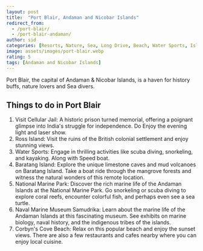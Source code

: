 ```yaml
---
layout: post
title:  "Port Blair, Andaman and Nicobar Islands"
redirect_from:
  - /port-blair/
  - /port-blair-andaman/
author: sid
categories: [Resorts, Nature, Sea, Long Drive, Beach, Water Sports, Island, Coral]
image: assets/images/port-blair.webp
rating: 5
tags: [Andaman and Nicobar Islands]
---
```

Port Blair, the capital of Andaman & Nicobar Islands, is a haven for history buffs, nature lovers and Sea divers.

<h2>Things to do in Port Blair</h2>

1. Visit Cellular Jail: A historic prison turned memorial, offering a poignant glimpse into India's struggle for independence. Do Enjoy the evening light and laser show.
2. Ross Island: Visit the ruins of the British colonial settlement and enjoy stunning views.
3. Water Sports: Engage in thrilling activities like scuba diving, snorkeling, and kayaking. Along with Speed boat.
4. Baratang Island: Explore the unique limestone caves and mud volcanoes on Baratang Island. Take a boat ride through the mangrove forests and witness the natural wonders of this remote location.
5. National Marine Park: Discover the rich marine life of the Andaman Islands at the National Marine Park. Go snorkeling or scuba diving to explore coral reefs, encounter colorful fish, and perhaps even see a sea turtle.
6. Naval Marine Museum Samudrika: Learn about the marine life of the Andaman Islands at this fascinating museum. See exhibits on marine biology, naval history, and the indigenous tribes of the islands.
7. Corbyn's Cove Beach: Relax on this popular beach and enjoy the sunset views. There are also a few restaurants and cafes nearby where you can enjoy local cuisine.


<div class="pa-carousel-widget" style="width:100%; height:480px; display:none;"
  data-link="https://www.tripadvisor.in/Attraction_Review-g297584-d15810667-Reviews-Andaman_Ocean_Tourism-Port_Blair_South_Andaman_Island_Andaman_and_Nicobar_Island.html"
  data-title="Port Blair, Andaman and Nicobar Islands"
  data-description="Resorts, Nature, Sea, Long Drive, Beach, Water Sports, Island, Coral"
  data-delay="3">
  <object data="https://lh3.googleusercontent.com/pw/AP1GczMnogiQT5AtLzDI5eokINQu-QrgqfjssreXRjEjhmcfRpGW5tBTt182IoOjH9Z8mIgQ8Be5y1HjjS9BoE8VPxrcUJRtm6iTZrrDic-IqBO7HVbHq62y=w960-rw-h720"></object>
  <object data="https://lh3.googleusercontent.com/pw/AP1GczOnkP1eBJNt2-EACdVnTfYA-RvZDLks8p74VNZfx7-gHcrecHJ2vEPoLl3vthHBk_ji_gC27bMsQCbtHnG-n-8EqiANtLy2FyC_WbqVpubf9OcMuwWF=w960-rw-h720"></object>
  <object data="https://lh3.googleusercontent.com/pw/AP1GczN4qrGdEzUmUgZ8SbvRIWRZVpgb0eUKhnnR0PjMSaPrrWrQ4V7hvyi1kEqx1N4YNbEoxaiRtp5X00n9kxPNk_LqyLzATamL76PSOJX_1rG3YPEsp795=w960-rw-h720"></object>
  <object data="https://lh3.googleusercontent.com/pw/AP1GczMUzKLiKunjRHh2ZpCt4C49m1qEoUDrQJJ1qIxvnGJKhzwt7hMESzNq15MlQ_w-QAEWyBANF47qxnpcux2w8XZv8aWruc0Yr_QtYkrTI_cWx8iBkpPI=w960-rw-h720"></object>
  <object data="https://lh3.googleusercontent.com/pw/AP1GczOcT2LHRlSZuXXmYwM52Yb1LD2HCytyaub4jHoqQrRhac_FdaPAeodfFE1g8-53osYGjGszl_DEsPLJX_35eUxle_Yq2Lc3bEq9Zp5Xes1O38kFv4SI=w960-rw-h720"></object>
  <object data="https://lh3.googleusercontent.com/pw/AP1GczMlHDNMedNAVdvidMMIdUDadvIx3NQqLNQKe78c33Pib1SQu1Bn9bLa3R96YVQmx_i-ZJbcnbOBkSCPygEEYVWfcbpg-aS1uexy7CwJwn-PngbGMOii=w960-rw-h720"></object>
  <object data="https://lh3.googleusercontent.com/pw/AP1GczMq-EyNcc237_WleDmwhLO2yvv1gTKoIWmg8OO_Py4RP0mxuvHeQmHyWud228MPPwM3T5Y96f1LmqxFWVNrwIoULhYLb4by_QsyP14a379qlvNNUEfy=w960-rw-h720"></object>
  <object data="https://lh3.googleusercontent.com/pw/AP1GczMIIOL7oBVkjS2RmXHyP91inOhPWY_ybgCg_wR_-PYYBLHFX1j3K8VuSpBnz-ys-eOEej4I5y-pgF2ZdmzstLyLMGztteJFG9W9T9_po3T9f4JUx5on=w960-rw-h720"></object>
  <object data="https://lh3.googleusercontent.com/pw/AP1GczMiKYtlEoORnSfbWU_OfUgBtzo7cLbCchR-1hPlKIgr9RT4swrIRDDOZhSSu2_BHfyzSus6KsHb9fJVDzFLZ9u5ifPPiGyzx_uaOW_v5D3iJTJDKELr=w960-rw-h720"></object>
  <object data="https://lh3.googleusercontent.com/pw/AP1GczON36WWjf82iE8ziosH1ftaWy8f-iICUQVojN8wTYS99Vo64RQ5x8o8sQyYj5vXl79iNATLbqRpJ50O1Vc09zQyfkBLJQ0OES78nt62vX23oGypKWJc=w960-rw-h720"></object>
  <object data="https://lh3.googleusercontent.com/pw/AP1GczNaNfc4wTfPiEnjlETJ4m6hrwu73dsA_Pxy8VyPSS1iJgflhoE-jjZLl3dC7hSENe6be0dJK1KlCPRB3xkAjWLTccF2vHBLrz_OqTGNN4FicP_wfNbZ=w960-rw-h720"></object>
  <object data="https://lh3.googleusercontent.com/pw/AP1GczMF2lzA_NI1R1r43_oKEi-KijphngnFPkN_UG9RHxaIX4mYFStl_L933ivgdUqi-apoTQd3JrkAGnaXS4hw42lLKn8BT3MYgCSeUMVP6eEvMFcBKCfb=w960-rw-h720"></object>
  <object data="https://lh3.googleusercontent.com/pw/AP1GczMg1q5B1iQNwHCi9nMtuLDx61EWg7hUhxjpVBBYeUEd309633QBHx8j4jHNIZSd0XI_Yjyv917_mhAIeBxvDJlkT_84JbRk5aHA_Ib9C0-iAK0PX3LJ=w960-rw-h720"></object>
  <object data="https://lh3.googleusercontent.com/pw/AP1GczPPbOcsLPDHdjVs-7HRrLCDu3DE_EatQvLdTLx-BdcqrW5OlConnPNIYZZBUDQdmVM5HcQiSpCYpoHUakArXAqZuZSJHaM4COjb8VuIvAYmo3K4ih09=w960-rw-h720"></object>
  <object data="https://lh3.googleusercontent.com/pw/AP1GczNhRsfLoVlgZV1Ox9fA0V5s7s20_s2fltmtr8K3vH4dxsjT84DFblH10IjK17YjQ1F4IGdx_W0lAoC9FvtjHumTYaoN14Y-EPtw-kFl0lJdK9vaDJI-=w960-rw-h720"></object>
  <object data="https://lh3.googleusercontent.com/pw/AP1GczPB-BmOTIfGQMjSySHLeQnDoW3mD0MK9-w8PUOCqw66FyKt0tFfCUIbuNaZo5eRCcAuSZUwXCie_c4ijt4eprProeTszHyb3IVFwqn-p42jmtQs3eBp=w960-rw-h720"></object>
  <object data="https://lh3.googleusercontent.com/pw/AP1GczOhyfHS48gOy7iqe96hQDeCZB1fGOdTBLUBEh2pyuqUbzgdDQTt9F81PdbclTJaAHXtqAqRjb3SorE-qxPGK1Ji3wFlgMq6F8jlsaHXOf-UfoXFWEnH=w960-rw-h720"></object>
  <object data="https://lh3.googleusercontent.com/pw/AP1GczObMFbSOzbBp4XmUZKIjpDVaK9UZolFLLAO9L_WJ2zPDjVIRrZG6yNiwZGZ-28y2xdzWmNKMr8g4uhh3SVKqQg0MDqelJE_fyQDjfSaCkqsM-b8nqNQ=w960-rw-h720"></object>
  <object data="https://lh3.googleusercontent.com/pw/AP1GczOuqOsghhW41lBuU5qz9Crl03skT2V-hMMavKtAPaZ_4OCq7vpfpeRBRNCf3d-gyLO5oQ--rzwR3g40XJDU7CO09o2yij25cEoA7ubApcNhFXAch8GE=w960-rw-h720"></object>
  <object data="https://lh3.googleusercontent.com/pw/AP1GczNSSequUf8gGyDOMocVYgfQFaWNU9UUxeBVR3U2QBsqu-lWzhWNPvFkimUaKWFnM0SVmgzUWSBibRVCDyg8cRnEBMmsyLCik9RuXHu1taYeX_CKo9bF=w960-rw-h720"></object>
  <object data="https://lh3.googleusercontent.com/pw/AP1GczPMncJGSTGVPm_tE7Crxafyi6meQjE7QKEbC21cbKea3TTh1C5ftZorFHKaiAsnjzMrNfRHFBgiK51VQojM3XvuGh0TGpIvTU33pCGe6fhyy8ttJzOU=w960-rw-h720"></object>
  <object data="https://lh3.googleusercontent.com/pw/AP1GczPdEXQNAVQLA6mj2GtX_Znjas_37dC5vx_dSB7Q_ZvDQmVti1CEJI9zUVGdh6uX8K0EfccsV5zJY5M-01xlF3Sguq4b3AjyvyDgWdZI3BGzd8fvX6TG=w960-rw-h720"></object>
  <object data="https://lh3.googleusercontent.com/pw/AP1GczM6oZWLqAQPVdk6MrZa6t0mQcuf1WHQ2MCeznF6fMZQy_6-K4BZ02DaNI5xtcmiK31_q5NwWvxvYmBuY0hZsyyhbS3PE3YedpJ7Ay5IvvxT3MeaOyQC=w960-rw-h720"></object>
  <object data="https://lh3.googleusercontent.com/pw/AP1GczPaOKYRxrLdZJX_NjZ72r_m7Pe6WOgYZipl2rdXlaOrqqruZESxbfkxYvk8y2fEEQGabrUGevruvC-ooelcxwzcm0Y_QllJUzUkQ0_AyKUw8lLz6kmc=w960-rw-h720"></object>
  <object data="https://lh3.googleusercontent.com/pw/AP1GczNDz0-Tday2ajpItXJDnYiBcp6kLgQgLTqu6-HqqGioFnCkyIx5cG_EUF5F0o-wT19iHAyRrXFd1pmwfhB959HRBK9YnBzDAxzYqZieAJgBujrGoPBe=w960-rw-h720"></object>
  <object data="https://lh3.googleusercontent.com/pw/AP1GczNvZs1c0G8QKp8LtZeXdM3kC4LGSnziglqwJAEGGHhX8kVGyCQzMYLHhqfeRUu0tEpuYPS-fgkOwfBuuyMiOcCNF-I4AJv1FS-f6fffKOwM3iZvnMQM=w960-rw-h720"></object>
  <object data="https://lh3.googleusercontent.com/pw/AP1GczMrC76T0TRoq12nweFiS1xkcJEfsxU25XToCG8w3OVoMguSJvrbZK0oA2fwpzYUg7WPIkTzvi_jdDvkWWcxPoFWFKiMV7u8JE_vOqQXb7qNlpaQHMtW=w960-rw-h720"></object>
  <object data="https://lh3.googleusercontent.com/pw/AP1GczO22Hj5jvI6P4RgsAwYomDteTNlB3poWDHc4qKPP0jJNfLf54S0caxP9l4CRINtXoxIXb2_BVqEtD7HTsXjRqKMJbpmfRqjL6mVJjDhAILLR7CAkMSw=w960-rw-h720"></object>
  <object data="https://lh3.googleusercontent.com/pw/AP1GczP1nVT1k-I2xKxeBcXMr9fYDbQtK0l93n-rla9BtWFM4TXuVEWPzhPaEwLknQJPu2GGYlWWE9ssAZ0Wu7QurHZmkzc0FfDJV_Jer-QvxVIUnIKlhPjq=w960-rw-h720"></object>
  <object data="https://lh3.googleusercontent.com/pw/AP1GczP0lEcLxrfJj9t1uRfwhHdA2VypdImrlJCXXV6lTQSj5VMCeaDYMVsNW3ycJgqxOx2YPV6NhQgMYmPS71tEFILvgPGwM1KrJbK30sz0jWpQr_oOUzzG=w960-rw-h720"></object>
</div>
